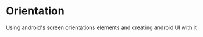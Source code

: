 Orientation
===========

Using android's screen orientations elements and creating android UI with it
